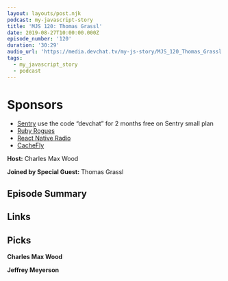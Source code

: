 ```yaml
---
layout: layouts/post.njk
podcast: my-javascript-story
title: 'MJS 120: Thomas Grassl'
date: 2019-08-27T10:00:00.000Z
episode_number: '120'
duration: '30:29'
audio_url: 'https://media.devchat.tv/my-js-story/MJS_120_Thomas_Grassl.mp3'
tags:
  - my_javascript_story
  - podcast
---
```

# Sponsors

* [Sentry](https://sentry.io/) use the code “devchat” for 2 months free on Sentry small plan
* [Ruby Rogues](https://devchat.tv/ruby-rogues/)
* [React Native Radio](https://devchat.tv/react-native-radio/)
* [CacheFly](https://www.cachefly.com/)

**Host:** Charles Max Wood

**Joined by Special Guest:** Thomas Grassl

## Episode Summary

## Links

## Picks

**Charles Max Wood**

**Jeffrey Meyerson**
